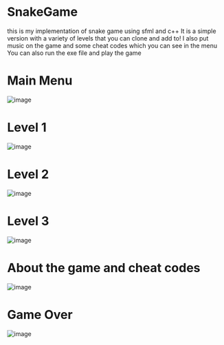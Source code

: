 # SnakeGame
this is my implementation of snake game using sfml and c++
It is a simple version with a variety of levels that you can clone and add to!
I also put music on the game and some cheat codes which you can see in the menu
You can also run the exe file and play the game

# Main Menu
![image](https://github.com/basicazo/SnakeGame/assets/88350761/8cf3ca8e-af16-4788-bc3f-3229f27abf1a)

# Level 1
![image](https://github.com/basicazo/SnakeGame/assets/88350761/4409f0fa-8ced-4bd5-b39e-dbb589901a60)

# Level 2
![image](https://github.com/basicazo/SnakeGame/assets/88350761/99af9b4c-827b-4888-810c-a3dff7ee30de)

# Level 3
![image](https://github.com/basicazo/SnakeGame/assets/88350761/322fc66a-8d38-4a80-b13b-ea4247fdeb10)

# About the game and cheat codes
![image](https://github.com/basicazo/SnakeGame/assets/88350761/4e7ebaac-5542-4d76-86c0-66e492bf1925)

# Game Over
![image](https://github.com/basicazo/SnakeGame/assets/88350761/e3ce5f82-6bd6-4ba8-a58e-267843731437)
